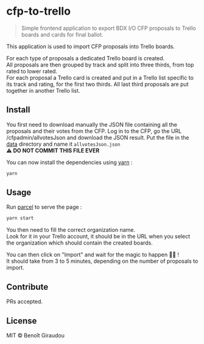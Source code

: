 # cfp-to-trello

> Simple frontend application to export BDX I/O CFP proposals to Trello boards and cards for final ballot.

This application is used to import CFP proposals into Trello boards.

For each type of proposals a dedicated Trello board is created.  
All proposals are then grouped by track and split into three thirds, from top rated to lower rated.  
For each proposal a Trello card is created and put in a Trello list specific to its track and rating, for the first two thirds. All last third proposals are put together in another Trello list.

## Install

You first need to download manually the JSON file containing all the proposals and their votes from the CFP.
Log in to the CFP, go the URL <url cfp>/cfpadmin/allvotesJson and download the JSON result.
Put the file in the [data](./data) directory and name it `allvotesJson.json`  
**⚠️ DO NOT COMMIT THIS FILE EVER**

You can now install the dependencies using [yarn]() :
```bash
yarn
```

## Usage

Run [parcel](https://parceljs.org/) to serve the page :
```bash
yarn start
```

You then need to fill the correct organization name.  
Look for it in your Trello account, it should be in the URL when you select the organization which should contain the created boards.

You can then click on "Import" and wait for the magic to happen 🧙‍♀️ !  
It should take from 3 to 5 minutes, depending on the number of proposals to import.

## Contribute

PRs accepted.

## License

MIT © Benoît Giraudou